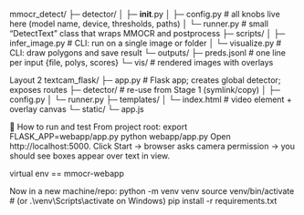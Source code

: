 mmocr_detect/
├─ detector/
│  ├─ __init__.py
│  ├─ config.py          # all knobs live here (model name, device, thresholds, paths)
│  └─ runner.py          # small “DetectText” class that wraps MMOCR and postprocess
├─ scripts/
│  ├─ infer_image.py     # CLI: run on a single image or folder
│  └─ visualize.py       # CLI: draw polygons and save result
└─ outputs/
   ├─ preds.jsonl        # one line per input {file, polys, scores}
   └─ vis/               # rendered images with overlays

Layout 2
textcam_flask/
├─ app.py                      # Flask app; creates global detector; exposes routes
├─ detector/                   # re-use from Stage 1 (symlink/copy)
│  ├─ config.py
│  └─ runner.py
├─ templates/
│  └─ index.html               # video element + overlay canvas
└─ static/
   └─ app.js     


   🧪 How to run and test
From project root:
export FLASK_APP=webapp/app.py
python webapp/app.py
Open http://localhost:5000.
Click Start → browser asks camera permission → you should see boxes appear over text in view.

virtual env == mmocr-webapp

Now in a new machine/repo:
python -m venv venv
source venv/bin/activate   # (or .\venv\Scripts\activate on Windows)
pip install -r requirements.txt
